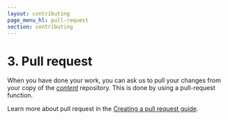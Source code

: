 ```yaml
---
layout: contributing
page_menu_hl: pull-request
section: contributing
---
```


# **3.** Pull request

When you have done your work, you can ask us to pull your changes from your copy of the [*content*](https://github.com/developer-portal/content) repository. This is done by using a pull-request function.

Learn more about pull request in the [Creating a pull request guide](https://help.github.com/articles/creating-a-pull-request/).
